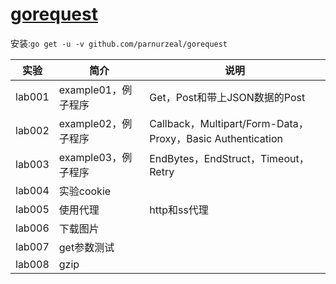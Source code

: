 # [gorequest](https://github.com/parnurzeal/gorequest/)
安装:`go get -u -v github.com/parnurzeal/gorequest`

|实验|简介|说明|
|---|---|---|
|lab001|example01，例子程序|Get，Post和带上JSON数据的Post|
|lab002|example02，例子程序|Callback，Multipart/Form-Data，Proxy，Basic Authentication|
|lab003|example03，例子程序|EndBytes，EndStruct，Timeout，Retry|
|lab004|实验cookie|
|lab005|使用代理|http和ss代理|
|lab006|下载图片||
|lab007|get参数测试|
|lab008|gzip|